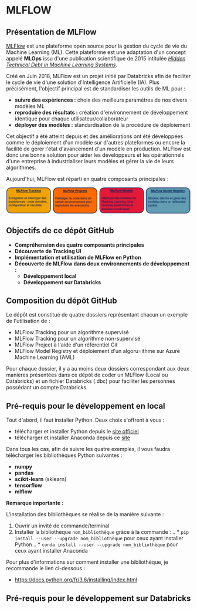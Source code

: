MLFLOW
======


Présentation de MLFlow
----------------------

[MLFlow](https://www.mlflow.org/) est une plateforme open source pour la gestion du cycle de vie du Machine Learning (ML). Cette plateforme est une adaptation d'un concept appelé **MLOps** issu d'une publication scientifique de 2015 intitulée [*Hidden Technical Debt in Machine Learning Systems*](http://papers.nips.cc/paper/5656-hidden-technical-debt-in-machine-learning-systems.pdf).

Créé en Juin 2018, MLFlow est un projet initié par Databricks afin de faciliter le cycle de vie d'une solution d'Intelligence Artificielle (IA). Plus précisément, l'objectif principal est de standardiser les outils de ML pour :
 * **suivre des expériences :** choix des meilleurs paramètres de nos divers modèles ML
 * **reproduire des résultats :** création d'environnement de développement identique pour chaque utilisateur/collaborateur
 * **déployer des modèles :** standardisation de la procédure de déploiement

Cet objectif a été atteint depuis et des améliorations ont été développées comme le déploiement d'un modèle sur d'autres plateformes ou encore la facilité de gérer l'état d'avancement d'un modèle en production. MLFlow est donc une bonne solution pour aider les développeurs et les opérationnels d'une entreprise à industrialiser leurs modèles et gérer la vie de leurs algorithmes. 

Aujourd'hui, MLFlow est réparti en quatre composants principales :

![Image des quatre composants principales de MLFlow en format PNG](Images/MLFlow_quatre_composants.PNG)

Objectifs de ce dépôt GitHub
----------------------------

 * **Compréhension des quatre composants principales**
 * **Découverte de Tracking UI**
 * **Implémentation et utilisation de MLFlow en Python**
 * **Découverte de MLFlow dans deux environnements de développement :**
   * **Développement local**
   * **Développement sur Databricks**

Composition du dépôt GitHub
---------------------------

Le dépôt est constitué de quatre dossiers représentant chacun un exemple de l'utilisation de :
 * MLFlow Tracking pour un algorithme supervisé
 * MLFlow Tracking pour un algorithme non-supervisé
 * MLFlow Project à l'aide d'un référentiel Git
 * MLFlow Model Registry et déploiement d'un algoru=ithme sur Azure Machine Learning (AML)

Pour chaque dossier, il y a au moins deux dossiers correspondant aux deux manières présentées dans ce dépôt de coder un MLFlow (Local ou Databricks) et un fichier Databricks (.dbc) pour faciliter les personnes possédant un compte Databricks.

Pré-requis pour le développement en local
-----------------------------------------

Tout d'abord, il faut installer Python. Deux choix s'offrent à vous :
 * télécharger et installer Python depuis le [site officiel](https://www.python.org/downloads/)
 * télécharger et installer Anaconda depuis ce [site](https://www.anaconda.com/products/individual)
 
Dans tous les cas, afin de suivre les quatre exemples, il vous faudra télécharger les bibliothèques Python suivantes : 
 * **numpy**
 * **pandas**
 * **scikit-learn** (sklearn)
 * **tensorflow**
 * **mlflow**

**Remarque importante :**


L'installation des bibliothèques se réalise de la manière suivante :
1. Ouvrir un invité de commande/terminal
2. Installer la bibliothèque `nom_bibliothèque` grâce à la commande : 
  .. * `pip install --user --upgrade nom_bibliothèque` pour ceux ayant installer Python 
  .. * `conda install --user --upgrade nom_bibliothèque` pour ceux ayant installer Anaconda

Pour plus d'informations sur comment installer une bibliothèque, je recommande le lien ci-dessous : 
- https://docs.python.org/fr/3.6/installing/index.html


Pré-requis pour le développement sur Databricks
-----------------------------------------------

 
